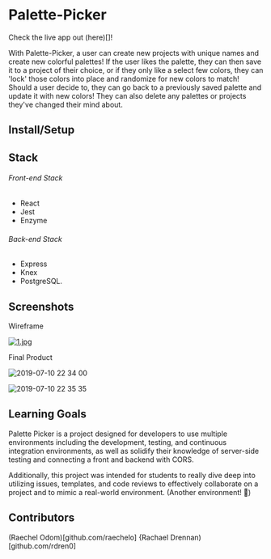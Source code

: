 # Palette-Picker
Check the live app out (here)[]!

With Palette-Picker, a user can create new projects with unique names and create new colorful palettes! If the user likes the palette, they can then save it to a project of their choice, or if they only like a select few colors, they can 'lock' those colors into place and randomize for new colors to match! Should a user decide to, they can go back to a previously saved palette and update it with new colors! They can also delete any palettes or projects they've changed their mind about.

## Install/Setup

## Stack

###### Front-end Stack
- React
- Jest
- Enzyme
###### Back-end Stack
- Express
- Knex
- PostgreSQL.

## Screenshots

Wireframe

[![1.jpg](https://i.postimg.cc/28D7Kv45/1.jpg)](https://postimg.cc/pysj9mcN)

Final Product

![2019-07-10 22 34 00](https://user-images.githubusercontent.com/39016273/61022472-24713700-a363-11e9-8d77-dd17658da690.gif)

![2019-07-10 22 35 35](https://user-images.githubusercontent.com/39016273/61022489-3fdc4200-a363-11e9-9eab-817e10a02c6a.gif)


## Learning Goals

Palette Picker is a project designed for developers to use multiple environments including the development, testing, and continuous integration environments, as well as solidify their knowledge of server-side testing and connecting a front and backend with CORS.

Additionally, this project was intended for students to really dive deep into utilizing issues, templates, and code reviews to effectively collaborate on a project and to mimic a real-world environment. (Another environment! 💪)

## Contributors
(Raechel Odom)[github.com/raechelo]
{Rachael Drennan)[github.com/rdren0]
